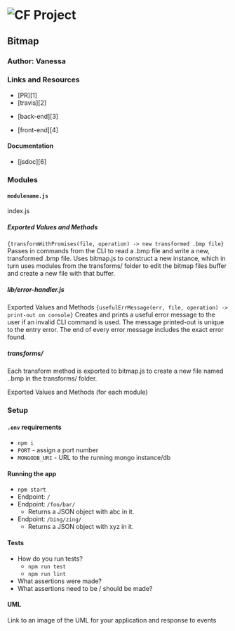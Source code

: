 ![CF](http://i.imgur.com/7v5ASc8.png) Project
=================================================
<!-- LINKS -->
<!-- Replace the link for each in brackets below -->
<!-- PR (working into submission) -->
<!-- [PR]: http://xyz.com -->
<!-- travis build -->
<!-- [Travis]: https://www.travis-ci.com/YOUR_ORG_NAME/REPO_NAME -->
<!-- back-end -->
<!-- [3]: http://xyz.com -->
<!-- front-end -->
<!-- [4]: http://xyz.com -->
<!-- swagger -->
<!-- [5]: http://xyz.com -->
<!-- jsdoc-->
<!-- [jsdoc]: heroku-link/docs  -->
## Bitmap
### Author: Vanessa
### Links and Resources
* [PR][1]
* [travis][2]
<!-- (when applicable) -->
* [back-end][3]
<!-- (when applicable) -->
* [front-end][4]
#### Documentation
<!-- API assignments only -->
<!-- * [swagger][5] -->
<!-- (All assignments) -->
* [jsdoc][6]
### Modules
#### `modulename.js`
index.js

##### Exported Values and Methods
```{transformWithPromises(file, operation) -> new transformed .bmp file}```
Passes in commands from the CLI to read a .bmp file and write a new, transformed .bmp file. Uses bitmap.js to construct a new instance, which in turn uses modules from the transforms/ folder to edit the bitmap files buffer and create a new file with that buffer.

##### lib/error-handler.js

Exported Values and Methods
```{usefulErrMessage(err, file, operation) -> print-out on console}```
Creates and prints a useful error message to the user if an invalid CLI command is used. The message printed-out is unique to the entry error. The end of every error message includes the exact error found.

##### transforms/

Each transform method is exported to bitmap.js to create a new file named <old-file-name>.<operation>.bmp in the transforms/ folder.

Exported Values and Methods (for each module)

### Setup
#### `.env` requirements
* `npm i`
* `PORT` - assign a port number
* `MONGODB_URI` - URL to the running mongo instance/db
#### Running the app
* `npm start`
* Endpoint: `/`
* Endpoint: `/foo/bar/`
  * Returns a JSON object with abc in it.
* Endpoint: `/bing/zing/`
  * Returns a JSON object with xyz in it.
  
#### Tests
* How do you run tests?
  * `npm run test`
  * `npm run lint`
* What assertions were made?
* What assertions need to be / should be made?
#### UML
Link to an image of the UML for your application and response to events
